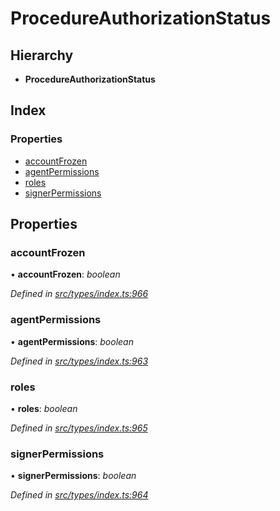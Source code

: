 # ProcedureAuthorizationStatus

## Hierarchy

* **ProcedureAuthorizationStatus**

## Index

### Properties

* [accountFrozen](procedureauthorizationstatus.md#accountfrozen)
* [agentPermissions](procedureauthorizationstatus.md#agentpermissions)
* [roles](procedureauthorizationstatus.md#roles)
* [signerPermissions](procedureauthorizationstatus.md#signerpermissions)

## Properties

### accountFrozen

• **accountFrozen**: _boolean_

_Defined in_ [_src/types/index.ts:966_](https://github.com/PolymathNetwork/polymesh-sdk/blob/bf2b7a12/src/types/index.ts#L966)

### agentPermissions

• **agentPermissions**: _boolean_

_Defined in_ [_src/types/index.ts:963_](https://github.com/PolymathNetwork/polymesh-sdk/blob/bf2b7a12/src/types/index.ts#L963)

### roles

• **roles**: _boolean_

_Defined in_ [_src/types/index.ts:965_](https://github.com/PolymathNetwork/polymesh-sdk/blob/bf2b7a12/src/types/index.ts#L965)

### signerPermissions

• **signerPermissions**: _boolean_

_Defined in_ [_src/types/index.ts:964_](https://github.com/PolymathNetwork/polymesh-sdk/blob/bf2b7a12/src/types/index.ts#L964)

